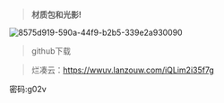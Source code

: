 ### 

> **材质包和光影!**

![8575d919-590a-44f9-b2b5-339e2a930090](https://github.com/user-attachments/assets/a1e73f65-b090-4da2-9fec-f289f4543041)

> github下载

> 烂凑云：https://wwuv.lanzouw.com/iQLim2i35f7g

密码:g02v